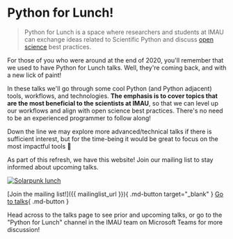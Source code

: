 # Python for Lunch!

> Python for Lunch is a space where researchers and students at IMAU can exchange ideas related to Scientific Python and discuss [open science](https://en.wikipedia.org/wiki/Open_science) best practices.

For those of you who were around at the end of 2020, you'll remember that we used to have Python for Lunch talks. Well, they're coming back, and with a new lick of paint!

In these talks we'll go through some cool Python (and Python adjacent) tools, workflows, and technologies. **The emphasis is to cover topics that are the most beneficial to the scientists at IMAU**, so that we can level up our workflows and align with open science best practices. There's no need to be an experienced programmer to follow along!

Down the line we may explore more advanced/technical talks if there is sufficient interest, but for the time-being it would be great to focus on the most impactful tools 💪

As part of this refresh, we have this website! Join our mailing list to stay informed about upcoming talks.

[![Solarpunk lunch](https://media2.giphy.com/media/v1.Y2lkPTc5MGI3NjExMDhkZWhxaHdyNm85dTVuZmNqODVsbHQxbjZmbWp6OWJudzdyMDY2aSZlcD12MV9pbnRlcm5hbF9naWZfYnlfaWQmY3Q9Zw/u5j0JHGEEOgidHTWgH/giphy.gif)](https://giphy.com/gifs/theline-thelineanimation-solarpunk-dear-alice-r3lL7v9H2aWhfD0IFs)

[Join the mailing list!]({{ mailinglist_url }}){ .md-button target="\_blank" }
[Go to talks](./talks.md){ .md-button }

Head across to the talks page to see prior and upcoming talks, or go to the "Python for Lunch" channel in the IMAU team on Microsoft Teams for more discussion!
